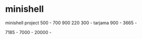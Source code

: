 # minishell
minishell project
500     - 700   900   220  300 - tarjama 900 - 3665 - 

7185 - 7000 -  20000 -